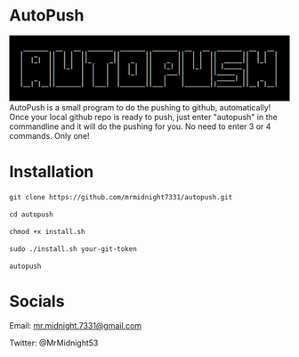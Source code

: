 # AutoPush

![No image found!](logo.png)
AutoPush is a small program to do the pushing to github, automatically! Once your  local github repo is ready to push, just enter "autopush" in the commandline and it will do the pushing for you. No need to enter 3 or 4 commands. Only one!

# Installation

`git clone https://github.com/mrmidnight7331/autopush.git`

`cd autopush`

`chmod +x install.sh`

`sudo ./install.sh your-git-token` 

`autopush`

# Socials
Email: mr.midnight.7331@gmail.com

Twitter: @MrMidnight53